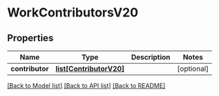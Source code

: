 # WorkContributorsV20

## Properties
Name | Type | Description | Notes
------------ | ------------- | ------------- | -------------
**contributor** | [**list[ContributorV20]**](ContributorV20.md) |  | [optional] 

[[Back to Model list]](../README.md#documentation-for-models) [[Back to API list]](../README.md#documentation-for-api-endpoints) [[Back to README]](../README.md)

